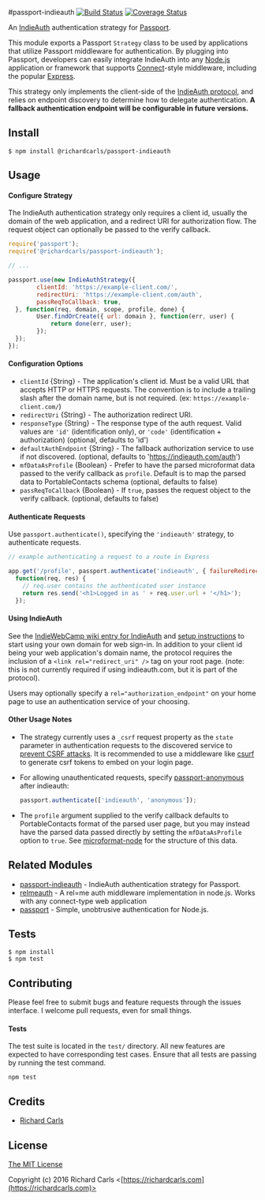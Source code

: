 #passport-indieauth
[![Build Status](https://travis-ci.org/richardcarls/passport-indieauth.svg?branch=master)](https://travis-ci.org/richardcarls/passport-indieauth)
[![Coverage Status](https://coveralls.io/repos/richardcarls/passport-indieauth/badge.svg)](https://coveralls.io/r/richardcarls/passport-indieauth)

An [IndieAuth](http://indiewebcamp.com/IndieAuth) authentication strategy for [Passport](http://passportjs.org/).

This module exports a Passport `Strategy` class to be used by applications that utilize Passport
middleware for authentication. By plugging into Passport, developers can easily integrate IndieAuth
into any [Node.js](https://nodejs.org/en/) application or framework that supports
[Connect](http://www.senchalabs.org/connect/)-style middleware, including the popular [Express](http://expressjs.com/).

This strategy only implements the client-side of the [IndieAuth protocol](http://indiewebcamp.com/IndieAuthProtocol), and relies on endpoint discovery to determine how
to delegate authentication. **A fallback authentication endpoint will be configurable in future versions.**

## Install

```shell
$ npm install @richardcarls/passport-indieauth
```

## Usage

#### Configure Strategy
The IndieAuth authentication strategy only requires a client id, usually the domain of the web application, and a
redirect URI for authorization flow. The request object can optionally be passed to the verify callback.

```javascript
require('passport');
require('@richardcarls/passport-indieauth');

// ...

passport.use(new IndieAuthStrategy({
		clientId: 'https://example-client.com/',
		redirectUri: 'https://example-client.com/auth',
		passReqToCallback: true,
  }, function(req, domain, scope, profile, done) {
		User.findOrCreate({ url: domain }, function(err, user) {
			return done(err, user);
		});
  });
});
```

#### Configuration Options
- `clientId` {String} - The application's client id. Must be a valid URL that accepts HTTP or HTTPS requests.
  The convention is to include a trailing slash after the domain name, but is not required.
  (ex: `https://example-client.com/`)
- `redirectUri` {String} - The authorization redirect URI.
- `responseType` {String} - The response type of the auth request. Valid values are `'id'` (identification only), or `'code'` (identification + authorization) (optional, defaults to 'id')
- `defaultAuthEndpoint` {String} - The fallback authorization service to use if not discovered. (optional, defaults to 'https://indieauth.com/auth')
- `mfDataAsProfile` {Boolean} - Prefer to have the parsed microformat data passed to the verify callback as `profile`. Default is to map the parsed data to PortableContacts schema (optional, defaults to false)
- `passReqToCallback` {Boolean} - If `true`, passes the request object to the verify callback. (optional, defaults to false)

#### Authenticate Requests
Use `passport.authenticate()`, specifying the `'indieauth'` strategy, to authenticate requests.

```javascript
// example authenticating a request to a route in Express

app.get('/profile', passport.authenticate('indieauth', { failureRedirect: '/login' }),
  function(req, res) {
	// req.user contains the authenticated user instance
	return res.send('<h1>Logged in as ' + req.user.url + '</h1>');
  });
```

#### Using IndieAuth
See the [IndieWebCamp wiki entry for IndieAuth](http://indiewebcamp.com/IndieAuth) and [setup instructions](https://indieauth.com/setup) to start using
your own domain for web sign-in. In addition to your client id being your web application's domain name, the protocol requires the inclusion of
a `<link rel="redirect_uri" />` tag on your root page. (note: this is not currently required if using indieauth.com, but it is part of the protocol).

Users may optionally specify a `rel="authorization_endpoint"` on your home page to use an authentication service of your
choosing.

#### Other Usage Notes
- The strategy currently uses a `_csrf` request property as the `state` parameter in authentication requests to the discovered service to
  [prevent CSRF attacks](http://tools.ietf.org/html/rfc6749#section-10.12). It is recommended to use a middleware like [csurf](https://www.npmjs.com/package/csurf)
  to generate csrf tokens to embed on your login page.
- For allowing unauthenticated requests, specify [passport-anonymous](https://www.npmjs.com/package/passport-anonymous) after indieauth:

	```javascript
	passport.authenticate(['indieauth', 'anonymous']);
	```

- The `profile` argument supplied to the verify callback defaults to PortableContacts format of the parsed user page, but you may instead have the parsed data passed directly by setting the `mfDataAsProfile` option to `true`. See [microformat-node](https://github.com/glennjones/microformat-node#output) for the structure of this data.

## Related Modules
- [passport-indieauth](https://github.com/mko/passport-indieauth) - IndieAuth authentication strategy for Passport.
- [relmeauth](https://www.npmjs.com/package/relmeauth) - A rel=me auth middleware implementation in node.js. Works with any connect-type web application
- [passport](https://github.com/jaredhanson/passport) - Simple, unobtrusive authentication for Node.js.

## Tests

```shell
$ npm install
$ npm test
```

## Contributing
Please feel free to submit bugs and feature requests through the issues interface. I welcome pull requests, even for small things.

#### Tests
The test suite is located in the `test/` directory. All new features are expected to have corresponding test cases. Ensure that all tests are passing by running the test command.

```shell
npm test
```

## Credits
- [Richard Carls](https://richardcarls.com)

## License

[The MIT License](http://opensource.org/licenses/MIT)

Copyright (c) 2016 Richard Carls <[https://richardcarls.com](https://richardcarls.com)>

